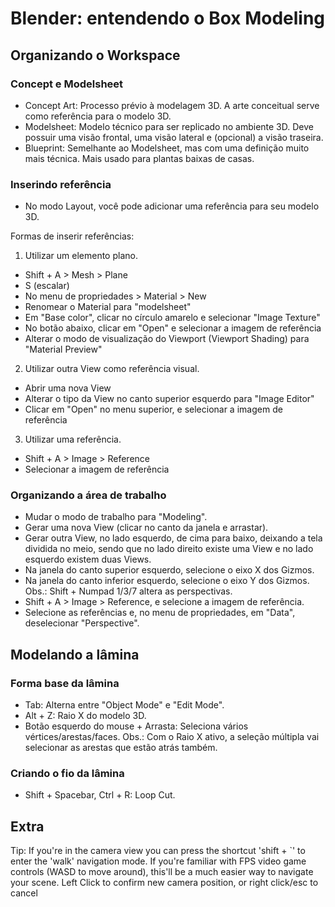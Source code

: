 # Blender: entendendo o Box Modeling

## Organizando o Workspace

### Concept e Modelsheet

- Concept Art: Processo prévio à modelagem 3D. A arte conceitual serve como referência para o modelo 3D.
- Modelsheet: Modelo técnico para ser replicado no ambiente 3D. Deve possuir uma visão frontal, uma visão lateral e (opcional) a visão traseira.
- Blueprint: Semelhante ao Modelsheet, mas com uma definição muito mais técnica. Mais usado para plantas baixas de casas.

### Inserindo referência

- No modo Layout, você pode adicionar uma referência para seu modelo 3D.

Formas de inserir referências:

1) Utilizar um elemento plano.
- Shift + A > Mesh > Plane
- S (escalar)
- No menu de propriedades > Material > New
- Renomear o Material para "modelsheet"
- Em "Base color", clicar no círculo amarelo e selecionar "Image Texture"
- No botão abaixo, clicar em "Open" e selecionar a imagem de referência
- Alterar o modo de visualização do Viewport (Viewport Shading) para "Material Preview"

2) Utilizar outra View como referência visual.
- Abrir uma nova View
- Alterar o tipo da View no canto superior esquerdo para "Image Editor"
- Clicar em "Open" no menu superior, e selecionar a imagem de referência

3) Utilizar uma referência.
- Shift + A > Image > Reference
- Selecionar a imagem de referência

### Organizando a área de trabalho

- Mudar o modo de trabalho para "Modeling".
- Gerar uma nova View (clicar no canto da janela e arrastar).
- Gerar outra View, no lado esquerdo, de cima para baixo, deixando a tela dividida no meio, sendo que no lado direito existe uma View e no lado esquerdo existem duas Views.
- Na janela do canto superior esquerdo, selecione o eixo X dos Gizmos.
- Na janela do canto inferior esquerdo, selecione o eixo Y dos Gizmos.
Obs.: Shift + Numpad 1/3/7 altera as perspectivas.
- Shift + A > Image > Reference, e selecione a imagem de referência.
- Selecione as referências e, no menu de propriedades, em "Data", deselecionar "Perspective".

## Modelando a lâmina

### Forma base da lâmina

- Tab: Alterna entre "Object Mode" e "Edit Mode".
- Alt + Z: Raio X do modelo 3D.
- Botão esquerdo do mouse + Arrasta: Seleciona vários vértices/arestas/faces.
Obs.: Com o Raio X ativo, a seleção múltipla vai selecionar as arestas que estão atrás também.

### Criando o fio da lâmina

- Shift + Spacebar, Ctrl + R: Loop Cut.

## Extra

Tip: If you're in the camera view you can press the shortcut 'shift + `' to enter the 'walk' navigation mode. If you're familiar with FPS video game controls (WASD to move around), this'll be a much easier way to navigate your scene. Left Click to confirm new camera position, or right click/esc to cancel
